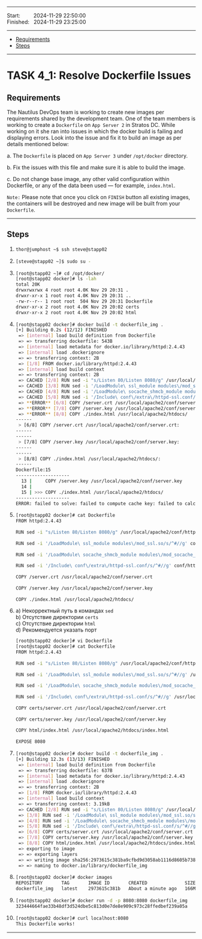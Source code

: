 
------------------------------

Start: &nbsp;&nbsp;&nbsp;&nbsp;&nbsp;&nbsp;&nbsp;&nbsp;2024-11-29 22:50:00  
Finished: &nbsp;&nbsp;2024-11-29 23:25:00

------------------------------

- [Requirements](#requirements)
- [Steps](#steps)

------------------------------

# TASK 4_1: Resolve Dockerfile Issues

## Requirements

The Nautilus DevOps team is working to create new images per requirements shared by the development team.
One of the team members is working to create a `Dockerfile` on `App Server 2` in Stratos DC.
While working on it she ran into issues in which the docker build is failing and displaying errors.
Look into the issue and fix it to build an image as per details mentioned below:

a. The `Dockerfile` is placed on `App Server 3` under `/opt/docker` directory.

b. Fix the issues with this file and make sure it is able to build the image.

c. Do not change base image, any other valid configuration within Dockerfile, or any of the data been used — for example, `index.html`.

`Note:` Please note that once you click on `FINISH` button all existing images, the containers will be destroyed and new image will be built from your `Dockerfile`.

------------------------------

## Steps

1. ```bash
   thor@jumphost ~$ ssh steve@stapp02
   ```
2. ```bash
   [steve@stapp02 ~]$ sudo su -
   ```
3. ```bash
   [root@stapp02 ~]# cd /opt/docker/
   [root@stapp02 docker]# ls -lah
   total 20K
   drwxrwxrwx 4 root root 4.0K Nov 29 20:31 .
   drwxr-xr-x 1 root root 4.0K Nov 29 20:31 ..
   -rw-r--r-- 1 root root  504 Nov 29 20:31 Dockerfile
   drwxr-xr-x 2 root root 4.0K Nov 29 20:02 certs
   drwxr-xr-x 2 root root 4.0K Nov 29 20:02 html
   ```
4. ```bash
   [root@stapp02 docker]# docker build -t dockerfile_img .
   [+] Building 0.2s (12/12) FINISHED                                                                          docker:default
    => [internal] load build definition from Dockerfile                                                                  0.0s
    => => transferring dockerfile: 543B                                                                                  0.0s
    => [internal] load metadata for docker.io/library/httpd:2.4.43                                                       0.0s
    => [internal] load .dockerignore                                                                                     0.0s
    => => transferring context: 2B                                                                                       0.0s
    => [1/8] FROM docker.io/library/httpd:2.4.43                                                                         0.1s
    => [internal] load build context                                                                                     0.0s
    => => transferring context: 2B                                                                                       0.0s
    => CACHED [2/8] RUN sed -i "s/Listen 80/Listen 8080/g" /usr/local/apache2/conf/httpd.conf                            0.0s
    => CACHED [3/8] RUN sed -i '/LoadModule\ ssl_module modules\/mod_ssl.so/s/^#//g' conf/httpd.conf                     0.0s
    => CACHED [4/8] RUN sed -i '/LoadModule\ socache_shmcb_module modules\/mod_socache_shmcb.so/s/^#//g' conf/httpd.con  0.0s
    => CACHED [5/8] RUN sed -i '/Include\ conf\/extra\/httpd-ssl.conf/s/^#//g' conf/httpd.conf                           0.0s
    => **ERROR** [6/8] COPY /server.crt /usr/local/apache2/conf/server.crt                                                   0.0s
    => **ERROR** [7/8] COPY /server.key /usr/local/apache2/conf/server.key                                                   0.0s
    => **ERROR** [8/8] COPY ./index.html /usr/local/apache2/htdocs/                                                          0.0s
   ------
    > [6/8] COPY /server.crt /usr/local/apache2/conf/server.crt:
   ------
   ------
    > [7/8] COPY /server.key /usr/local/apache2/conf/server.key:
   ------
   ------
    > [8/8] COPY ./index.html /usr/local/apache2/htdocs/:
   ------
   Dockerfile:15
   --------------------
     13 |     COPY /server.key /usr/local/apache2/conf/server.key
     14 |     
     15 | >>> COPY ./index.html /usr/local/apache2/htdocs/
   --------------------
   ERROR: failed to solve: failed to compute cache key: failed to calculate checksum of ref e89f6470-6b4e-4862-9c85-710d7e72963a::9zc5ei3n7pkjb9503of14mpeo: "/index.html": not found
   ```
5. ```bash
   [root@stapp02 docker]# cat Dockerfile 
   FROM httpd:2.4.43
  
   RUN sed -i "s/Listen 80/Listen 8080/g" /usr/local/apache2/conf/httpd.conf
  
   RUN sed -i '/LoadModule\ ssl_module modules\/mod_ssl.so/s/^#//g' conf/httpd.conf
  
   RUN sed -i '/LoadModule\ socache_shmcb_module modules\/mod_socache_shmcb.so/s/^#//g' conf/httpd.conf
  
   RUN sed -i '/Include\ conf\/extra\/httpd-ssl.conf/s/^#//g' conf/httpd.conf
  
   COPY /server.crt /usr/local/apache2/conf/server.crt
  
   COPY /server.key /usr/local/apache2/conf/server.key
  
   COPY ./index.html /usr/local/apache2/htdocs/
   ```
6. a) Некорректный путь в командах `sed`  
   b) Отсутствие директории `certs`  
   c) Отсутствие директории `html`  
   d) Рекомендуется указать порт  
   
   ```bash
   [root@stapp02 docker]# vi Dockerfile 
   [root@stapp02 docker]# cat Dockerfile 
   FROM httpd:2.4.43
  
   RUN sed -i "s/Listen 80/Listen 8080/g" /usr/local/apache2/conf/httpd.conf
  
   RUN sed -i '/LoadModule\ ssl_module modules\/mod_ssl.so/s/^#//g' /usr/local/apache2/conf/httpd.conf
  
   RUN sed -i '/LoadModule\ socache_shmcb_module modules\/mod_socache_shmcb.so/s/^#//g' /usr/local/apache2/conf/httpd.conf
  
   RUN sed -i '/Include\ conf\/extra\/httpd-ssl.conf/s/^#//g' /usr/local/apache2/conf/httpd.conf
  
   COPY certs/server.crt /usr/local/apache2/conf/server.crt
  
   COPY certs/server.key /usr/local/apache2/conf/server.key
  
   COPY html/index.html /usr/local/apache2/htdocs/index.html
  
   EXPOSE 8080
   ```
7. ```bash
   [root@stapp02 docker]# docker build -t dockerfile_img .
   [+] Building 12.3s (13/13) FINISHED                                                                         docker:default
    => [internal] load build definition from Dockerfile                                                                  0.0s
    => => transferring dockerfile: 637B                                                                                  0.0s
    => [internal] load metadata for docker.io/library/httpd:2.4.43                                                       0.0s
    => [internal] load .dockerignore                                                                                     0.0s
    => => transferring context: 2B                                                                                       0.0s
    => [1/8] FROM docker.io/library/httpd:2.4.43                                                                         0.0s
    => [internal] load build context                                                                                     0.0s
    => => transferring context: 3.19kB                                                                                   0.0s
    => CACHED [2/8] RUN sed -i "s/Listen 80/Listen 8080/g" /usr/local/apache2/conf/httpd.conf                            0.0s
    => [3/8] RUN sed -i '/LoadModule\ ssl_module modules\/mod_ssl.so/s/^#//g' /usr/local/apache2/conf/httpd.conf         1.9s
    => [4/8] RUN sed -i '/LoadModule\ socache_shmcb_module modules\/mod_socache_shmcb.so/s/^#//g' /usr/local/apache2/co  1.7s
    => [5/8] RUN sed -i '/Include\ conf\/extra\/httpd-ssl.conf/s/^#//g' /usr/local/apache2/conf/httpd.conf               1.7s
    => [6/8] COPY certs/server.crt /usr/local/apache2/conf/server.crt                                                    1.0s
    => [7/8] COPY certs/server.key /usr/local/apache2/conf/server.key                                                    1.2s
    => [8/8] COPY html/index.html /usr/local/apache2/htdocs/index.html                                                   1.1s
    => exporting to image                                                                                                3.7s
    => => exporting layers                                                                                               3.6s
    => => writing image sha256:2973615c381ba9cfbd9d3058ab1116d8605b7382be7a3237448af4243ab4abf7                          0.0s
    => => naming to docker.io/library/dockerfile_img
   ```
8. ```bash
   [root@stapp02 docker]# docker images
   REPOSITORY       TAG       IMAGE ID       CREATED              SIZE
   dockerfile_img   latest    2973615c381b   About a minute ago   166MB
   ```
9. ```bash
   [root@stapp02 docker]# docker run -d -p 8080:8080 dockerfile_img
   323444664fae33b48df3d524dbe5c813d0e7de8e909c973c28ffedbef239a05a
   ```
10. ```bash
    [root@stapp02 docker]# curl localhost:8080
    This Dockerfile works!
    ```
------------------------------




